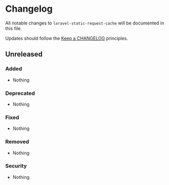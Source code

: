 # Changelog

All notable changes to `laravel-static-request-cache` will be documented in this file.

Updates should follow the [Keep a CHANGELOG](http://keepachangelog.com/) principles.

## Unreleased

### Added
- Nothing

### Deprecated
- Nothing

### Fixed
- Nothing

### Removed
- Nothing

### Security
- Nothing
